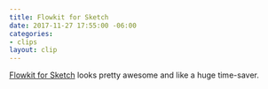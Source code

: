 ```yaml
---
title: Flowkit for Sketch
date: 2017-11-27 17:55:00 -06:00
categories:
- clips
layout: clip
---
```


[Flowkit for Sketch](https://sketchflowkit.com/) looks pretty awesome and like a huge time-saver. 